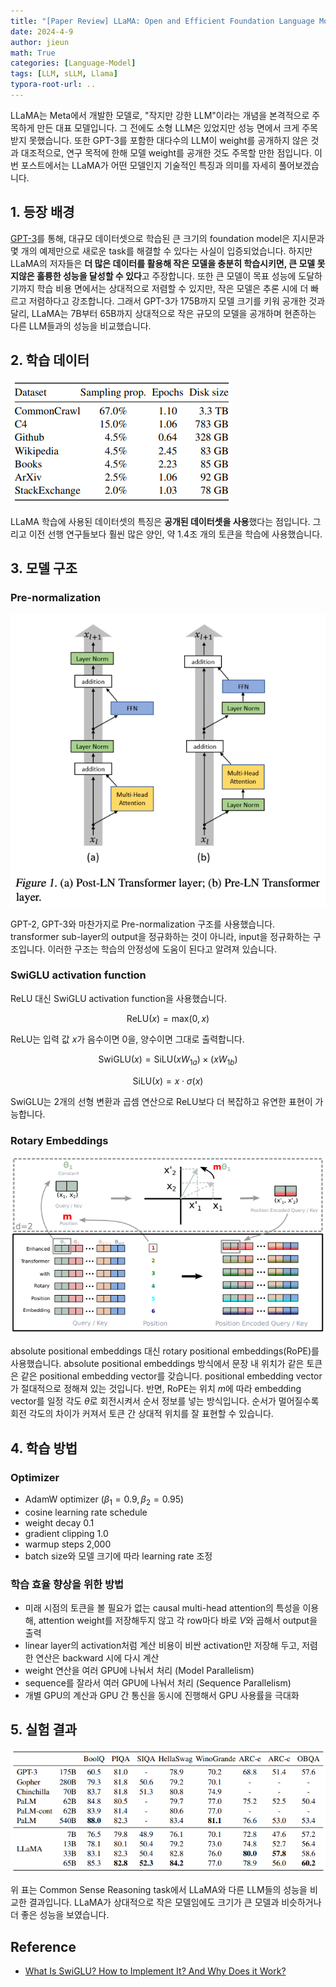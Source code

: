 ```yaml
---
title: "[Paper Review] LLaMA: Open and Efficient Foundation Language Models"
date: 2024-4-9
author: jieun
math: True
categories: [Language-Model]
tags: [LLM, sLLM, Llama]
typora-root-url: ..
---
```


LLaMA는 Meta에서 개발한 모델로, "작지만 강한 LLM"이라는 개념을 본격적으로 주목하게 만든 대표 모델입니다. 그 전에도 소형 LLM은 있었지만 성능 면에서 크게 주목받지 못했습니다. 또한 GPT-3를 포함한 대다수의 LLM이 weight를 공개하지 않은 것과 대조적으로, 연구 목적에 한해 모델 weight를 공개한 것도 주목할 만한 점입니다. 이번 포스트에서는 LLaMA가 어떤 모델인지 기술적인 특징과 의미를 자세히 풀어보겠습니다.

## 1. 등장 배경

[GPT-3](https://jieun121070.github.io/posts/GPT3/)를 통해, 대규모 데이터셋으로 학습된 큰 크기의 foundation model은 지시문과 몇 개의 예제만으로 새로운 task를 해결할 수 있다는 사실이 입증되었습니다. 하지만 LLaMA의 저자들은 **더 많은 데이터를 활용해 작은 모델을 충분히 학습시키면, 큰 모델 못지않은 훌륭한 성능을 달성할 수 있다**고 주장합니다. 또한 큰 모델이 목표 성능에 도달하기까지 학습 비용 면에서는 상대적으로 저렴할 수 있지만, 작은 모델은 추론 시에 더 빠르고 저렴하다고 강조합니다. 그래서 GPT-3가 175B까지 모델 크기를 키워 공개한 것과 달리, LLaMA는 7B부터 65B까지 상대적으로 작은 규모의 모델을 공개하며 현존하는 다른 LLM들과의 성능을 비교했습니다.

## 2. 학습 데이터

![](/assets/img/llm/llama_data.png)

LLaMA 학습에 사용된 데이터셋의 특징은 **공개된 데이터셋을 사용**했다는 점입니다. 그리고 이전 선행 연구들보다 훨씬 많은 양인, 약 1.4조 개의 토큰을 학습에 사용했습니다.

## 3. 모델 구조

### Pre-normalization

![](/assets/img/llm/ln.png)

GPT-2, GPT-3와 마찬가지로 Pre-normalization 구조를 사용했습니다. transformer sub-layer의 output을 정규화하는 것이 아니라, input을 정규화하는 구조입니다. 이러한 구조는 학습의 안정성에 도움이 된다고 알려져 있습니다.

### SwiGLU activation function

ReLU 대신 SwiGLU activation function을 사용했습니다.

$$\text{ReLU}(x)=\text{max}(0,x)$$

ReLU는 입력 값 $x$가 음수이면 0을, 양수이면 그대로 출력합니다.

$$\text{SwiGLU}(x)=\text{SiLU}(xW_{1a}) \times (xW_{1b})$$

$$\text{SiLU}(x)=x \cdot \sigma(x)$$

SwiGLU는 2개의 선형 변환과 곱셈 연산으로 ReLU보다 더 복잡하고 유연한 표현이 가능합니다.

### Rotary Embeddings

![](/assets/img/llm/rope.png)

absolute positional embeddings 대신 rotary positional embeddings(RoPE)를 사용했습니다. absolute positional embeddings 방식에서 문장 내 위치가 같은 토큰은 같은 positional embedding vector를 갖습니다. positional embedding vector가 절대적으로 정해져 있는 것입니다. 반면, RoPE는 위치 $m$에 따라 embedding vector를 일정 각도 $\theta$로 회전시켜서 순서 정보를 넣는 방식입니다. 순서가 멀어질수록 회전 각도의 차이가 커져서 토큰 간 상대적 위치를 잘 표현할 수 있습니다.

## 4. 학습 방법

### Optimizer

- AdamW optimizer ($\beta_1=0.9, \beta_2=0.95$)
- cosine learning rate schedule
- weight decay 0.1
- gradient clipping 1.0
- warmup steps 2,000
- batch size와 모델 크기에 따라 learning rate 조정

### 학습 효율 향상을 위한 방법

- 미래 시점의 토큰을 볼 필요가 없는 causal multi-head attention의 특성을 이용해, attention weight를 저장해두지 않고 각 row마다 바로 $V$와 곱해서 output을 출력
- linear layer의 activation처럼 계산 비용이 비싼 activation만 저장해 두고, 저렴한 연산은 backward 시에 다시 계산
- weight 연산을 여러 GPU에 나눠서 처리 (Model Parallelism)
- sequence를 잘라서 여러 GPU에 나눠서 처리 (Sequence Parallelism)
- 개별 GPU의 계산과 GPU 간 통신을 동시에 진행해서 GPU 사용률을 극대화

## 5. 실험 결과

![](/assets/img/llm/llama_result.png)

위 표는 Common Sense Reasoning task에서 LLaMA와 다른 LLM들의 성능을 비교한 결과입니다. LLaMA가 상대적으로 작은 모델임에도 크기가 큰 모델과 비슷하거나 더 좋은 성능을 보였습니다.

## Reference

- [What Is SwiGLU? How to Implement It? And Why Does it Work?](https://azizbelaweid.substack.com/p/what-is-swiglu-how-to-implement-it)

